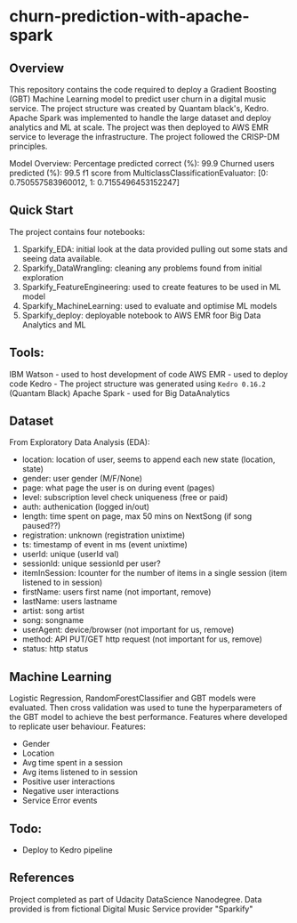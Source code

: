 # churn-prediction-with-apache-spark

## Overview

This repository contains the code required to deploy a Gradient Boosting (GBT) Machine Learning model to predict user churn in a digital music service. The project structure was created by Quantam black's, Kedro. Apache Spark was implemented to handle the large dataset and deploy analytics and ML at scale. The project was then deployed to AWS EMR service to leverage the infrastructure. The project followed the CRISP-DM principles.

Model Overview:
Percentage predicted correct (%): 99.9
Churned users predicted (%): 99.5
f1 score from MulticlassClassificationEvaluator: [0: 0.750557583960012, 1: 0.7155496453152247]

## Quick Start
The project contains four notebooks:
1. Sparkify_EDA: initial look at the data provided pulling out some stats and seeing data available.
2. Sparkify_DataWrangling: cleaning any problems found from initial exploration
3. Sparkify_FeatureEngineering: used to create features to be used in ML model
4. Sparkify_MachineLearning: used to evaluate and optimise ML models
5. Sparkify_deploy: deployable notebook to AWS EMR foor Big Data Analytics and ML

## Tools:
IBM Watson - used to host development of code
AWS EMR - used to deploy code
Kedro - The project structure was generated using `Kedro 0.16.2` (Quantam Black)
Apache Spark - used for Big DataAnalytics

## Dataset

From Exploratory Data Analysis (EDA):
- location: location of user, seems to append each new state (location, state)
- gender: user gender (M/F/None)
- page: what page the user is on during event (pages)
- level: subscription level check uniqueness (free or paid)
- auth: authenication (logged in/out)
- length: time spent on page, max 50 mins on NextSong (if song paused??)
- registration: unknown (registration unixtime)
- ts: timestamp of event in ms (event unixtime)
- userId: unique (userId val)
- sessionId: unique sessionId per user?
- itemInSession: lcounter for the number of items in a single session (item listened to in session)
- firstName: users first name (not important, remove)
- lastName: users lastname
- artist: song artist
- song: songname
- userAgent: device/browser (not important for us, remove)
- method: API PUT/GET http request (not important for us, remove)
- status: http status

## Machine Learning
Logistic Regression, RandomForestClassifier and GBT models were evaluated. Then cross validation was used to tune the hyperparameters of the GBT model to achieve the best performance. Features where developed to replicate user behaviour.
Features:
- Gender
- Location
- Avg time spent in a session
- Avg items listened to in session
- Positive user interactions
- Negative user interactions
- Service Error events


## Todo:
- Deploy to Kedro pipeline

## References
Project completed as part of Udacity DataScience Nanodegree. 
Data provided is from fictional Digital Music Service provider "Sparkify"





